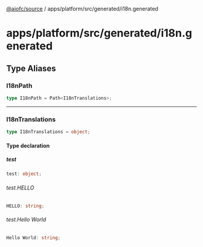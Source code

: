 [@aiofc/source](../../../../../index.md) / apps/platform/src/generated/i18n.generated

# apps/platform/src/generated/i18n.generated

## Type Aliases

### I18nPath

```ts
type I18nPath = Path<I18nTranslations>;
```

***

### I18nTranslations

```ts
type I18nTranslations = object;
```

#### Type declaration

##### test

```ts
test: object;
```

###### test.HELLO

```ts
HELLO: string;
```

###### test.Hello World

```ts
Hello World: string;
```
